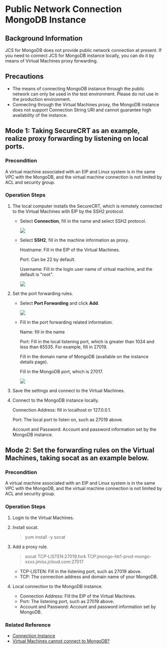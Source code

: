 # Public Network Connection MongoDB Instance

## Background Information
JCS for MongoDB does not provide public network connection at present. If you need to connect JCS for MongoDB instance locally, you can do it by means of Virtual Machines proxy forwarding.

## Precautions

- The means of connecting MongoDB instance through the public network can only be used in the test environment. Please do not use in the production environment.
- Connecting through the Virtual Machines proxy, the MongoDB instance does not support Connection String URI and cannot guarantee high availability of the instance.

	

## Mode 1: Taking SecureCRT as an example, realize proxy forwarding by listening on local ports.



### Precondition

A virtual machine associated with an EIP and Linux system is in the same VPC with the MongoDB, and the virtual machine connection is not limited by ACL and security group.

### Operation Steps

1. The local computer installs the SecureCRT, which is remotely connected to the Virtual Machines with EIP by the SSH2 protocol.
   
    - Select **Connection**, fill in the name and select SSH2 protocol.
  
      ![](https://github.com/jdcloudcom/cn/blob/master/image/mongodb/mongo-031.png)

    - Select **SSH2**, fill in the machine information as proxy.
   
      Hostname: Fill in the EIP of the Virtual Machines.

      Port: Can be 22 by default.
      
      Username: Fill in the login user name of virtual machine, and the default is "root".
      
      ![](https://github.com/jdcloudcom/cn/blob/master/image/mongodb/mongo-032.png)

1. Set the port forwarding rules.
    - Select **Port Forwarding** and click **Add**.

      ![](https://github.com/jdcloudcom/cn/blob/master/image/mongodb/mongo-033.png)

    - Fill in the port forwarding related information.
   
      Name: fill in the name

      Port: Fill in the local listening port, which is greater than 1024 and less than 65535. For example, fill in 27019.
      
      Fill in the domain name of MongoDB (available on the instance details page).
      
      Fill in the MongoDB port, which is 27017.
      
      ![](https://github.com/jdcloudcom/cn/blob/master/image/mongodb/mongo-034.png)

1. Save the settings and connect to the Virtual Machines.
1. Connect to the MongoDB instance locally.

    Connection Address: fill in localhost or 127.0.0.1.
   
    Port: The local port to listen on, such as 27019 above.
   
    Account and Password: Account and password information set by the MongoDB instance.

## Mode 2: Set the forwarding rules on the Virtual Machines, taking socat as an example below.

### Precondition

A virtual machine associated with an EIP and Linux system is in the same VPC with the MongoDB, and the virtual machine connection is not limited by ACL and security group.

### Operation Steps

1. Login to the Virtual Machines.
1. Install socat.
    > yum install -y socat

2. Add a proxy rule.
    > socat TCP-LISTEN:27019,fork TCP:jmongo-hb1-prod-mongo-xxxx.jmiss.jcloud.com:27017

    - TCP-LISTEN: Fill in the listening port, such as 27019 above.
    - TCP: The connection address and domain name of your MongoDB.

1. Local connection to the MongoDB instance.
    - Connection Address: Fill the EIP of the Virtual Machines.
    - Port: The listening port, such as 27019 above.
    - Account and Password: Account and password information set by MongoDB.
   
### Related Reference

- [Connection Instance](../Getting-Started/Connect-Instance.md)
- [Virtual Machines cannot connect to MongoDB?](..//Troubleshooting/Connect-Failed.md)
